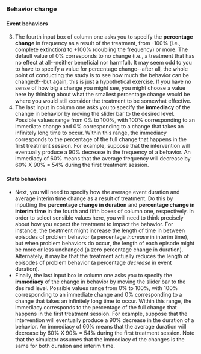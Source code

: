 ### Behavior change


#### Event behaviors

3. The fourth input box of column one asks you to specify the __percentage change__ in frequency as a result of the treatment, from -100% (i.e., complete extinction) to +100% (doubling the frequency) or more. The default value of 0% corresponds to no change (i.e., a treatment that has no effect at all--neither beneficial nor harmful). It may seem odd to you to have to specify a value for percentage change--after all, the whole point of conducting the study is to see how much the behavior can be changed!--but again, this is just a hypothetical exercise. If you have no sense of how big a change you might see, you might choose a value here by thinking about what the smallest percentage change would be where you would still consider the treatment to be somewhat effective.  
4. The last input in column one asks you to specify the __immediacy__ of the change in behavior by moving the slider bar to the desired level. Possible values range from 0% to 100%, with 100% corresponding to an immediate change and 0% corresponding to a change that takes an infinitely long time to occur. Within this range, the immediacy corresponds to the percentage of the full change that happens in the first treatment session. For example, suppose that the intervention will eventually produce a 90% decrease in the frequency of a behavior. An immediacy of 60% means that the average frequency will decrease by 60% X 90% = 54% during the first treatment session. 

#### State behaviors

* Next, you will need to specify how the average event duration and average interim time change as a result of treatment. Do this by inputting the __percentage change in duration__ and __percentage change in interim time__ in the fourth and fifth boxes of column one, respectively. In order to select sensible values here, you will need to think precisely about how you expect the treatment to impact the behavior. For instance, the treatment might increase the length of time in between episodes of problem behavior (a percentage _increase_ in interim time), but when problem behaviors do occur, the length of each episode might be more or less unchanged (a zero percentage change in duration). Alternately, it may be that the treatment actually reduces the length of episodes of problem behavior (a percentage _decrease_ in event duration).
* Finally, the last input box in column one asks you to specify the __immediacy__ of the change in behavior by moving the slider bar to the desired level. Possible values range from 0% to 100%, with 100% corresponding to an immediate change and 0% corresponding to a change that takes an infinitely long time to occur. Within this range, the immediacy corresponds to the percentage of the full change that happens in the first treatment session. For example, suppose that the intervention will eventually produce a 90% decrease in the duration of a behavior. An immediacy of 60% means that the average duration will decrease by 60% X 90% = 54% during the first treatment session. Note that the simulator assumes that the immediacy of the changes is the same for both duration and interim time.
